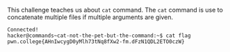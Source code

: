 This challenge teaches us about `cat` command. The `cat` command is use to concatenate multiple files if multiple arguments are given.
```
Connected!
hacker@commands~cat-not-the-pet-but-the-command:~$ cat flag
pwn.college{AHnIwcygD0yMlh73tNq8fXw2-fm.dFzN1QDL2ETO0czW}
```
